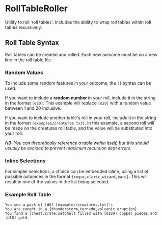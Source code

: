 # RollTableRoller

Utility to roll 'roll tables'. Includes the ability to wrap roll tables within roll tables recursively.

## Roll Table Syntax
Roll tables can be created and rolled. Each new outcome must be on a new line in the roll table file.

### Random Values
To include some random features in your outcome, the `[]` syntax can be used.

If you want to include a **random number** in your roll, include it in the string in the format `[d20]`. This example will replace `[d20]` with a random value between 1 and 20 inclusive.

If you want to include another table's roll in your roll, include it in the string in the format `[examples/creatures.txt]`. In this example, a second roll will be made on the creatures roll table, and the value will be substituted into your roll.

_NB: You can theoretically reference a table within itself, but this should usually be avoided to prevent maximum recursion dept errors._

### Inline Selections
For simpler selections, a choice can be embedded inline, using a list of possible outomces in the format `{rogue,cleric,wizard,bard}`. This will result in one of the values in the list being selected.

### Example Roll Table
```
You see a pack of [d6] [examples/creatures.txt]'s
You are caught in a {thunderstorm,tornado,volcanic eruption}
You find a {chest,crate,satchel} filled with [d100] copper pieces and [d10] gold. 
```

